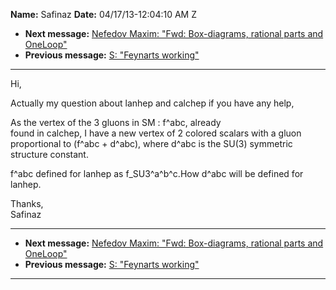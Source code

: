 **Name:** Safinaz
**Date:** 04/17/13-12:04:10 AM Z

  - **Next message:** [Nefedov Maxim: "Fwd: Box-diagrams, rational parts
    and OneLoop"](0733.html)
  - **Previous message:** [S: "Feynarts working"](0731.html)

-----

Hi,  

Actually my question about lanhep and calchep if you have any help,  

As the vertex of the 3 gluons in SM : f^abc, already  
found in calchep, I have a new vertex of 2 colored scalars with a
gluon  
proportional to (f^abc + d^abc), where d^abc is the SU(3) symmetric
structure constant.  

f^abc defined for lanhep as f\_SU3^a^b^c.How d^abc will be defined for
lanhep.  

Thanks,  
Safinaz  

-----

  - **Next message:** [Nefedov Maxim: "Fwd: Box-diagrams, rational parts
    and OneLoop"](0733.html)
  - **Previous message:** [S: "Feynarts working"](0731.html)

-----

